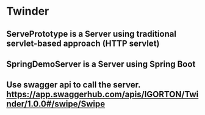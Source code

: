 # Twinder
## ServePrototype is a Server using traditional servlet-based approach (HTTP servlet)
## SpringDemoServer is a Server using Spring Boot
## Use swagger api to call the server. https://app.swaggerhub.com/apis/IGORTON/Twinder/1.0.0#/swipe/Swipe
